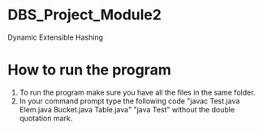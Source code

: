 # DBS_Project_Module2
Dynamic Extensible Hashing 

# How to run the program
1) To run the program make sure you have all the files in the same folder.
2) In your command prompt type the following code
   "javac Test.java Elem.java Bucket.java Table.java"
   "java Test"
   without the double quotation mark.
